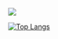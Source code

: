 ![](https://github-readme-stats.vercel.app/api?username=Higor-SM&show_icons=true&theme=chartreuse-dark)

[![Top Langs](https://github-readme-stats.vercel.app/api/top-langs/?username=Higor-SM&show_icons=true&theme=chartreuse-dark)](https://github.com/Higor-SM/github-readme-stats)
